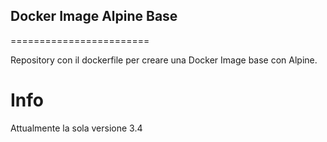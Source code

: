 ## Docker Image Alpine Base
========================

Repository con il dockerfile per creare una Docker Image base con Alpine.

# Info

Attualmente la sola versione 3.4
